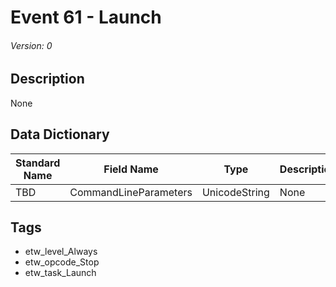 # Event 61 - Launch
###### Version: 0

## Description
None

## Data Dictionary
|Standard Name|Field Name|Type|Description|Sample Value|
|---|---|---|---|---|
|TBD|CommandLineParameters|UnicodeString|None|`None`|

## Tags
* etw_level_Always
* etw_opcode_Stop
* etw_task_Launch